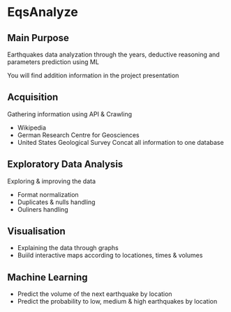 # EqsAnalyze

## Main Purpose
Earthquakes data analyzation through the years, deductive reasoning and parameters prediction using ML

You will find addition information in the project presentation

## Acquisition
Gathering information using API & Crawling
* Wikipedia
* German Research Centre for Geosciences
* United States Geological Survey
Concat all information to one database

## Exploratory Data Analysis
Exploring & improving the data
* Format normalization
* Duplicates & nulls handling
* Ouliners handling

## Visualisation
* Explaining the data through graphs
* Buiild interactive maps according to locationes, times & volumes

## Machine Learning
* Predict the volume of the next earthquake by location
* Predict the probability to low, medium & high earthquakes by location
